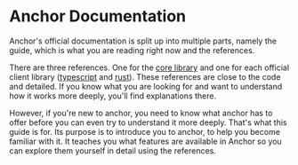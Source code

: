 # Anchor Documentation
Anchor's official documentation is split up into multiple parts, namely the guide, which is what you are reading right now and the references.

There are three references. One for the [core library](https://docs.rs/anchor-lang/latest/anchor_lang/) and one for each official client library ([typescript](https://project-serum.github.io/anchor/ts/index.html) and [rust](https://docs.rs/anchor-client/latest/anchor_client/)). These references are close to the code and detailed. If you know what you are looking for and want to understand how it works more deeply, you'll find explanations there. 

However, if you're new to anchor, you need to know what anchor has to offer before you can even try to understand it more deeply. That's what this guide is for. Its purpose is to introduce you to anchor, to help you become familiar with it. It teaches you what features are available in Anchor so you can explore them yourself in detail using the references.